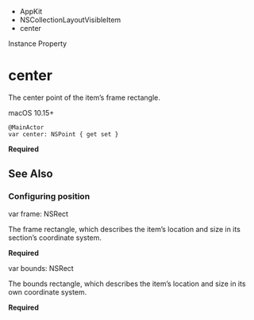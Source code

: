 

- AppKit
- NSCollectionLayoutVisibleItem
-  center 

Instance Property

# center

The center point of the item’s frame rectangle.

macOS 10.15+

``` source
@MainActor
var center: NSPoint { get set }
```

**Required**

## See Also

### Configuring position

var frame: NSRect

The frame rectangle, which describes the item’s location and size in its section’s coordinate system.

**Required**

var bounds: NSRect

The bounds rectangle, which describes the item’s location and size in its own coordinate system.

**Required**

